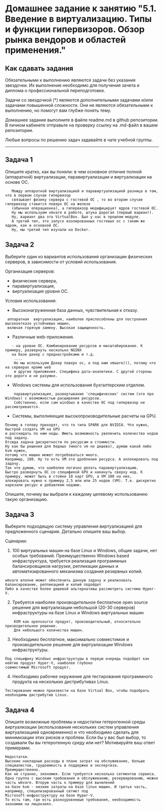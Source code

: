 
# Домашнее задание к занятию "5.1. Введение в виртуализацию. Типы и функции гипервизоров. Обзор рынка вендоров и областей применения."


## Как сдавать задания

Обязательными к выполнению являются задачи без указания звездочки. Их выполнение необходимо для получения зачета и диплома о профессиональной переподготовке.

Задачи со звездочкой (*) являются дополнительными задачами и/или задачами повышенной сложности. Они не являются обязательными к выполнению, но помогут вам глубже понять тему.

Домашнее задание выполните в файле readme.md в github репозитории. В личном кабинете отправьте на проверку ссылку на .md-файл в вашем репозитории.

Любые вопросы по решению задач задавайте в чате учебной группы.

---

## Задача 1

Опишите кратко, как вы поняли: в чем основное отличие полной (аппаратной) виртуализации, паравиртуализации и виртуализации на основе ОС.
```buildoutcfg
   Между аппаратной виртуализацией и паравиртуализацией разница в том, что в первом случае гипервизор 
   связывает физику сервера с гостевой ОС , то во втором случае гипервизор ставится поверх ОС на железе 
   (обычная операционка), а гипервизор модифицирует ядров гостевой ОС.
   Ну мы используем vmvare в работе, штука дорогая (первый вариант). 
   Ну, вариант два это VirtualBox. Был у нас в прошлом модуле.
   А третий тип, это запуск изолированных гостевых ос с таким же ядром, как и основной ОС. 
   Ну, мы третий тип изучали на Docker. 
```
## Задача 2

Выберите один из вариантов использования организации физических серверов, в зависимости от условий использования.

Организация серверов:
- физические сервера,
- паравиртуализация,
- виртуализация уровня ОС.

Условия использования:
- Высоконагруженная база данных, чувствительная к отказу.
```buildoutcfg
 аппаратная  виртуализация, наиболее приспособлены для построения высокоотказо устойчивых машин,
 включая горячую замену. Высокая защищенность.
```
- Различные web-приложения.
```buildoutcfg
   - на уровне ОС. Комбинирование ресурсов и масштабирование. К примеру, развернуть несколько NGINX 
   на базе докер с преднастройками и т.д.
    ....
    Но мы используем Докер поверх ос, а под ним vmware))), потому что на серверах кроме web 
    и другие приложения. Специфика дата-аналитики. С другой стороны это дорого и не разумно.
``` 
- Windows системы для использования бухгалтерским отделом.
```buildoutcfg
    паравиртуализация, развертывание 'специфических' систем (это про Windows) c возможностью расширения ресурсов.
    Собственно, если сам windоws в качестве ОС под гипервизор не рассматривается.
```
- Системы, выполняющие высокопроизводительные расчеты на GPU.
```buildoutcfg
Почему в голову приходят, что то типа SPARK для NVIDIA. Что нужно, быстрой создать VM на GPU 
и расскидать по ним ноды. Иметь возможность увеличить количество нодов под задачу. 
Отсюда задача дискретности по ресурсам и стоимости.
Ну как бы решения для бедных (много vm но дешево), думаю какой либо kvm нужен, 
потому что машин может потребоваться много.
Например, 100. Ну то есть VM это дробления ресурса. А аллокировать под задачу. 
Так что думаю, что наиболее логично делать паравиртуализацию. 
Быстро развернуть ОС со спецификой GPU и накинуть сверху нод. К примеру, может быть в стойке 10 карт GPU, а VM 100 на них,
алокировать нужно к примеру 2,5 или или 25 нодов (VM). Т.е. дискретно нарезали ресурс и добавляем нодами.
```

Опишите, почему вы выбрали к каждому целевому использованию такую организацию.

## Задача 3

Выберите подходящую систему управления виртуализацией для предложенного сценария. Детально опишите ваш выбор.

Сценарии:

1. 100 виртуальных машин на базе Linux и Windows, общие задачи, нет особых требований. 
   Преимущественно Windows based инфраструктура, требуется реализация программных балансировщиков нагрузки, 
   репликации данных и автоматизированного механизма создания резервных копий.
   
```buildoutcfg
wmvare вполне может обеспечить данную задачу и реализовать балансирование, репликацией и копий подойдет 
Либо в качестве более дешевой альтернативы рассмотреть система Hyper-V.
```

2. Требуется наиболее производительное бесплатное open source решение для виртуализации небольшой 
   (20-30 серверов) инфраструктуры на базе Linux и Windows виртуальных машин
   
```buildoutcfg
    KVM как opensource продукт, производительный, относительно призводительное решение. 
    Для небольшого количества машин.
```
3. Необходимо бесплатное, максимально совместимое и производительное решение для виртуализации Windows инфраструктуры.
```buildoutcfg
Под специфику Windows инфраструктуры в первую очередь подойдет как нейтив продукт Hyper-V, наиболее глубоко 
совместимый Microsoft продукт. 
```

4. Необходимо рабочее окружение для тестирования программного продукта на нескольких дистрибутивах Linux.
```buildoutcfg
Тестирование можно произвести на базе Virtual Box, чтобы подобрать необходимы дистрибутив Linux.
```

## Задача 4

Опишите возможные проблемы и недостатки гетерогенной среды виртуализации 
(использования нескольких систем управления виртуализацией одновременно) 
и что необходимо сделать для минимизации этих рисков и проблем. 
Если бы у вас был выбор, то создавали бы вы гетерогенную среду или нет? 
Мотивируйте ваш ответ примерами.
```buildoutcfg
Недостатки.
Высокие накладные расходы в плане затрат на обслуживание, больше специалистов, трудоемкость в поддержке и экспертиза. 
Преимущественно.
Как не странно, экономия. Если требуется несколько сегментов сервиса. 
Одна группа с высоким требования и обслуживанию, резервированию, можно часть wmvare. Вторую чаcть к примеру для вычилений 
на базе kvm - низкие затраты на базе linux машин. И третья часть, например, специлизированный сегмет под 
Microsoft-инфраструктуру на базе Hyper-V.
То есть там, где есть разноуровневые требования, необходимость экономии на лицензиях.
```
